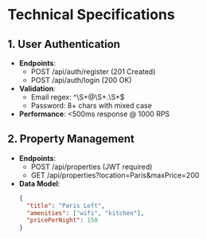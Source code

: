 # Technical Specifications

## 1. User Authentication
- **Endpoints**:
  - POST /api/auth/register (201 Created)
  - POST /api/auth/login (200 OK)
- **Validation**:
  - Email regex: ^\S+@\S+\.\S+$
  - Password: 8+ chars with mixed case
- **Performance**: <500ms response @ 1000 RPS

## 2. Property Management
- **Endpoints**:
  - POST /api/properties (JWT required)
  - GET /api/properties?location=Paris&maxPrice=200
- **Data Model**:
  ```json
  {
    "title": "Paris Loft",
    "amenities": ["wifi", "kitchen"],
    "pricePerNight": 150
  }

